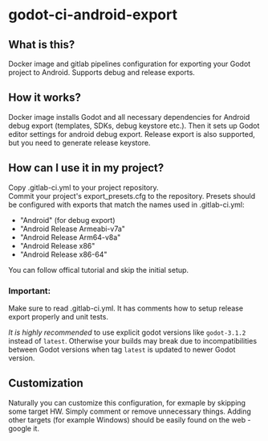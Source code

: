 # godot-ci-android-export

## What is this?

Docker image and gitlab pipelines configuration for exporting your Godot project to Android. Supports debug and release exports.

## How it works?

Docker image installs Godot and all necessary dependencies for Android debug export (templates, SDKs, debug keystore etc.). Then it sets up Godot editor settings for android debug export. Release export is also supported, but you need to generate release keystore.

## How can I use it in my project?

Copy .gitlab-ci.yml to your project repository.  
Commit your project's export_presets.cfg to the repository. Presets should be configured with exports that match the names used in .gitlab-ci.yml:
- "Android" (for debug export)
- "Android Release Armeabi-v7a"
- "Android Release Arm64-v8a"
- "Android Release x86"
- "Android Release x86-64"  

You can follow offical tutorial and skip the initial setup.  

### Important:
Make sure to read .gitlab-ci.yml. It has comments how to setup release export properly and unit tests.

*It is highly recommended* to use explicit godot versions like ```godot-3.1.2``` instead of ```latest```.
Otherwise your builds may break due to incompatibilities between Godot versions when tag ```latest``` is updated to newer Godot version.

## Customization
Naturally you can customize this configuration, for exmaple by skipping some target HW. Simply comment or remove unnecessary things. Adding other targets (for example Windows) should be easily found on the web - google it.
